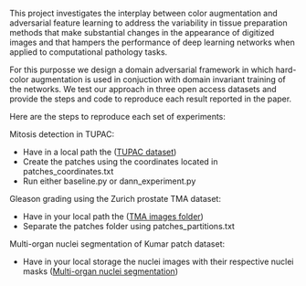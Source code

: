 This project investigates the interplay between color augmentation and adversarial feature learning to address the variability in tissue preparation methods that make substantial changes in the appearance of digitized images and that hampers the performance of deep learning networks when applied to computational pathology tasks.

For this purposse we design a domain adversarial framework in which hard-color augmentation is used in conjuction with domain invariant training of the networks. We test our approach in three open access datasets and provide the steps and code to reproduce each result reported in the paper.

Here are the steps to reproduce each set of experiments:

Mitosis detection in TUPAC:
* Have in a local path the ([TUPAC dataset](http://tupac.tue-image.nl/node/3))
* Create the patches using the coordinates located in patches_coordinates.txt
* Run either baseline.py or dann_experiment.py

Gleason grading using the Zurich prostate TMA dataset:
* Have in your local path the ([TMA images folder](https://dataverse.harvard.edu/dataset.xhtml?persistentId=doi:10.7910/DVN/OCYCMP)) 
* Separate the patches folder using patches_partitions.txt

Multi-organ nuclei segmentation of Kumar patch dataset:
* Have in your local storage the nuclei images with their respective nuclei masks ([Multi-organ nuclei segmentation](https://monuseg.grand-challenge.org/Data/))

